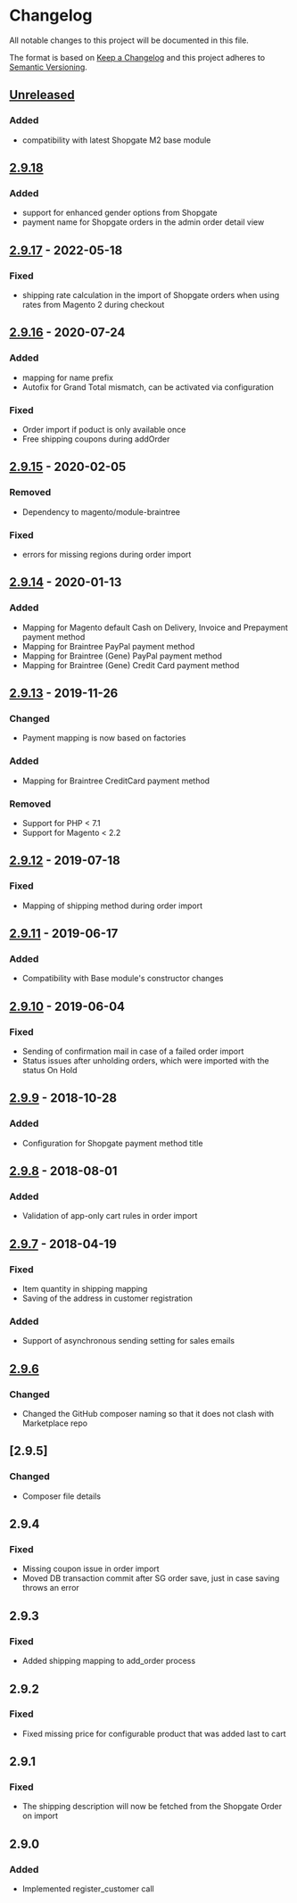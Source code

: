 # Changelog

All notable changes to this project will be documented in this file.

The format is based on [Keep a Changelog](http://keepachangelog.com/) and this project adheres to [Semantic Versioning](http://semver.org/).

## [Unreleased]
### Added
- compatibility with latest Shopgate M2 base module

## [2.9.18]
### Added
- support for enhanced gender options from Shopgate
- payment name for Shopgate orders in the admin order detail view

## [2.9.17] - 2022-05-18
### Fixed
- shipping rate calculation in the import of Shopgate orders when using rates from Magento 2 during checkout

## [2.9.16] - 2020-07-24
### Added
- mapping for name prefix
- Autofix for Grand Total mismatch, can be activated via configuration

### Fixed
- Order import if poduct is only available once
- Free shipping coupons during addOrder

## [2.9.15] - 2020-02-05
### Removed
- Dependency to magento/module-braintree
### Fixed
- errors for missing regions during order import

## [2.9.14] - 2020-01-13
### Added
- Mapping for Magento default Cash on Delivery, Invoice and Prepayment payment method
- Mapping for Braintree PayPal payment method
- Mapping for Braintree (Gene) PayPal payment method
- Mapping for Braintree (Gene) Credit Card payment method

## [2.9.13] - 2019-11-26
### Changed
- Payment mapping is now based on factories
### Added
- Mapping for Braintree CreditCard payment method

### Removed
- Support for PHP < 7.1
- Support for Magento < 2.2  

## [2.9.12] - 2019-07-18
### Fixed
- Mapping of shipping method during order import

## [2.9.11] - 2019-06-17
### Added
- Compatibility with Base module's constructor changes

## [2.9.10] - 2019-06-04
### Fixed
- Sending of confirmation mail in case of a failed order import
- Status issues after unholding orders, which were imported with the status On Hold

## [2.9.9] - 2018-10-28
### Added
- Configuration for Shopgate payment method title

## [2.9.8] - 2018-08-01
### Added
- Validation of app-only cart rules in order import

## [2.9.7] - 2018-04-19
### Fixed
- Item quantity in shipping mapping
- Saving of the address in customer registration
### Added
- Support of asynchronous sending setting for sales emails

## [2.9.6]
### Changed
- Changed the GitHub composer naming so that it does not clash with Marketplace repo

## [2.9.5]
### Changed
- Composer file details

## 2.9.4
### Fixed
- Missing coupon issue in order import
- Moved DB transaction commit after SG order save, just in case saving throws an error

## 2.9.3
### Fixed
- Added shipping mapping to add_order process

## 2.9.2
### Fixed
- Fixed missing price for configurable product that was added last to cart

## 2.9.1
### Fixed
- The shipping description will now be fetched from the Shopgate Order on import

## 2.9.0
### Added
- Implemented register_customer call

[Unreleased]: https://github.com/shopgate/cart-integration-magento2-import/compare/2.9.18...HEAD
[2.9.18]: https://github.com/shopgate/cart-integration-magento2-import/compare/2.9.17...2.9.18
[2.9.17]: https://github.com/shopgate/cart-integration-magento2-import/compare/2.9.16...2.9.17
[2.9.16]: https://github.com/shopgate/cart-integration-magento2-import/compare/2.9.15...2.9.16
[2.9.15]: https://github.com/shopgate/cart-integration-magento2-import/compare/2.9.14...2.9.15
[2.9.14]: https://github.com/shopgate/cart-integration-magento2-import/compare/2.9.13...2.9.14
[2.9.13]: https://github.com/shopgate/cart-integration-magento2-import/compare/2.9.12...2.9.13
[2.9.12]: https://github.com/shopgate/cart-integration-magento2-import/compare/2.9.11...2.9.12
[2.9.11]: https://github.com/shopgate/cart-integration-magento2-import/compare/2.9.10...2.9.11
[2.9.10]: https://github.com/shopgate/cart-integration-magento2-import/compare/2.9.9...2.9.10
[2.9.9]: https://github.com/shopgate/cart-integration-magento2-import/compare/2.9.8...2.9.9
[2.9.8]: https://github.com/shopgate/cart-integration-magento2-import/compare/2.9.7...2.9.8
[2.9.7]: https://github.com/shopgate/cart-integration-magento2-import/compare/2.9.6...2.9.7
[2.9.6]: https://github.com/shopgate/cart-integration-magento2-import/compare/2.9.5...2.9.6
